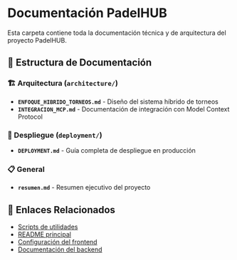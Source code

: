 # Documentación PadelHUB

Esta carpeta contiene toda la documentación técnica y de arquitectura del proyecto PadelHUB.

## 📁 Estructura de Documentación

### 🏗️ Arquitectura (`architecture/`)
- **`ENFOQUE_HIBRIDO_TORNEOS.md`** - Diseño del sistema híbrido de torneos
- **`INTEGRACION_MCP.md`** - Documentación de integración con Model Context Protocol

### 🚀 Despliegue (`deployment/`)
- **`DEPLOYMENT.md`** - Guía completa de despliegue en producción

### 📋 General
- **`resumen.md`** - Resumen ejecutivo del proyecto

## 🔗 Enlaces Relacionados

- [Scripts de utilidades](../scripts/README.md)
- [README principal](../README.md)
- [Configuración del frontend](../frontend/README.md)
- [Documentación del backend](../backend/docs/)
